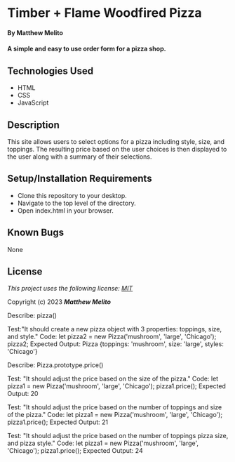 # Timber + Flame Woodfired Pizza

#### By Matthew Melito

#### A simple and easy to use order form for a pizza shop.

## Technologies Used

* HTML
* CSS
* JavaScript

## Description

This site allows users to select options for a pizza including style, size, and toppings. The resulting price based on the user choices is then displayed to the user along with a summary of their selections.

## Setup/Installation Requirements

* Clone this repository to your desktop.
* Navigate to the top level of the directory.
* Open index.html in your browser.

## Known Bugs

None

## License

*This project uses the following license: [MIT](https://opensource.org/licenses/MIT)*

Copyright (c) 2023
**_Matthew Melito_**


Describe: pizza()

  Test:"It should create a new pizza object with 3 properties: toppings, size, and style."
  Code:
  let pizza2 = new Pizza('mushroom', 'large', 'Chicago');
  pizza2;
  Expected Output: 
  Pizza {toppings: 'mushroom', size: 'large', styles: 'Chicago'}

Describe: Pizza.prototype.price()

  Test: "It should adjust the price based on the size of the pizza."
  Code:
  let pizza1 = new Pizza('mushroom', 'large', 'Chicago');
  pizza1.price();
  Expected Output: 20

  Test: "It should adjust the price based on the number of toppings and size of the pizza."
  Code:
  let pizza1 = new Pizza('mushroom', 'large', 'Chicago');
  pizza1.price();
  Expected Output: 21

  Test: "It should adjust the price based on the number of toppings pizza size, and pizza style."
  Code:
  let pizza1 = new Pizza('mushroom', 'large', 'Chicago');
  pizza1.price();
  Expected Output: 24